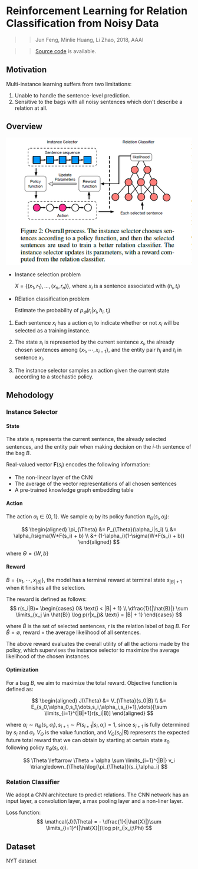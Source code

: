 # Reinforcement Learning for Relation Classification from Noisy Data

>> Jun Feng, Minlie Huang, Li Zhao, 2018, AAAI

>> [Source code](https://github.com/unreliableXu/TensorFlow_RLRE) is available.

## Motivation

Multi-instance learning suffers from two limitations:

1. Unable to handle the sentence-level prediction.
2. Sensitive to the bags with all noisy sentences which don't describe a relation at all.

## Overview

![](../Figs/re_reinforcement_noisy_1.png)

* Instance selection problem
  
  $X=\{(x_1,r_1),\dots,(x_n,r_n)\}$, where $x_i$ is a sentence associated with $(h_i,t_i)$

* RElation classification problem
  
  Estimate the probability of $p_{\varPhi}(r_i|x_i,h_i,t_i)$

1. Each sentence $x_i$ has a action $\alpha_i$ to indicate whether or not $x_i$ will be selected as a training instance.

2. The state $s_i$ is represented by the current sentence $x_i$, the already chosen sentences among $\{ x_1,\cdots,x_{i-1} \}$, and the entity pair $h_i$ and $t_i$ in sentence $x_i$.

3. The instance selector samples an action given the current state according to a stochastic policy.

## Mehodology

### Instance Selector

#### State

The state $s_i$ represents the current sentence, the already selected sentences, and the entity pair when making decision on the $i$-th sentence of the bag $B$. 

Real-valued vector $\mathbf{F}(s_i)$ encodes the following information:
* The non-linear layer of the CNN
* The average of the vector representations of all chosen sentences
* A pre-trained knowledge graph embedding table

#### Action

The action $\alpha_i \in \{0,1\}$. We sample $\alpha_i$ by its policy function $\pi_{\Theta}(s_i,\alpha_i)$:

$$
\begin{aligned}
    \pi_{\Theta} &= P_{\Theta}(\alpha_i|s_i) \\
    &= \alpha_i\sigma(W*F(s_i) + b) \\
    &+ (1-\alpha_i)(1-\sigma(W*F(s_i) + b))
\end{aligned}
$$

where $\Theta = \{ W,b \}$

#### Reward

$B = \{ x_1,\cdots,x_{|B|} \}$, the model has a terminal reward at terminal state $s_{|B|+1}$ when it finishes all the selection.

The reward is defined as follows:
$$
r(s_i|B)=
\begin{cases}
    0& \text{i < |B| + 1} \\
    \dfrac{1}{|\hat{B}|} \sum \limits_{x_j \in \hat{B}} \log p(r|x_j)&  \text{i = |B| + 1}
\end{cases}
$$

where $\hat{B}$ is the set of selected sentences, $r$ is the relation label of bag $B$. For $\hat{B} = \emptyset$, reward = the average likelihood of all sentences.

The above reward evaluates the overall utility of all the actions made by the policy, which supervises the instance selector to maximize the average likelihood of the chosen instances.

#### Optimization

For a bag $B$, we aim to maximize the total reward. Objective function is defined as:

$$
\begin{aligned}
J(\Theta) &= V_{\Theta}(s_0|B) \\
&= E_{s_0,\alpha_0,s_1,\dots,s_i,\alpha_i,s_{i+1},\dots}[\sum \limits_{i=1}^{|B|+1}r(s_i|B)]
\end{aligned}
$$

where $\alpha_i \sim \pi_{\Theta}(s_i,\alpha_i), s_{i+1} \sim P(s_{i+1}|s_i,\alpha_i) = 1$, since $s_{i+1}$ is fully determined by $s_i$ and $\alpha_i$. $V_{\Theta}$ is the value function, and $V_{\Theta}(s_0|B)$ represents the expected future total reward that we can obtain by starting at certain state $s_0$ following policy $\pi_{\Theta}(s_i,\alpha_i)$.

$$
\Theta \leftarrow \Theta + \alpha \sum \limits_{i=1}^{|B|} v_i \triangledown_{\Theta}\log{\pi_{\Theta}}(s_i,\alpha_i)
$$

### Relation Classifier

We adopt a CNN architecture to predict relations. The CNN network has an input layer, a convolution layer, a max pooling layer and a non-liner layer.

Loss function:
$$
\mathcal{J}(\Theta) = - \dfrac{1}{|\hat{X}|}\sum \limits_{i=1}^{|\hat{X}|}\log p(r_i|x_i;\Phi)
$$

## Dataset

NYT dataset